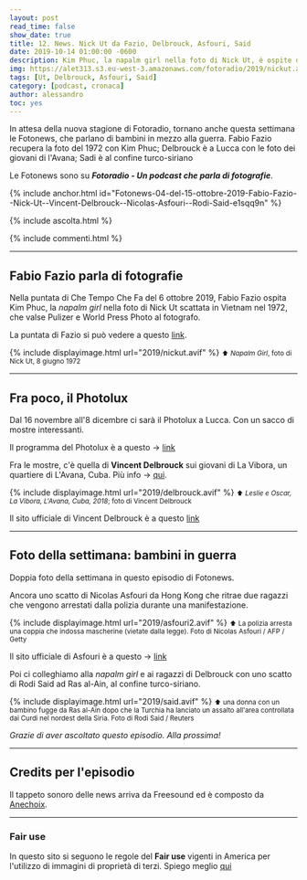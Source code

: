 ```yaml
---
layout: post
read_time: false
show_date: true
title: 12. News. Nick Ut da Fazio, Delbrouck, Asfouri, Said
date: 2019-10-14 01:00:00 -0600
description: Kim Phuc, la napalm girl nella foto di Nick Ut, è ospite da Fazio
img: https://alet313.s3.eu-west-3.amazonaws.com/fotoradio/2019/nickut.avif
tags: [Ut, Delbrouck, Asfouri, Said]
category: [podcast, cronaca]
author: alessandro
toc: yes
---
```


In attesa della nuova stagione di Fotoradio, tornano anche questa settimana le Fotonews, che parlano di bambini in mezzo alla guerra. Fabio Fazio recupera la foto del 1972 con Kim Phuc; Delbrouck è a Lucca con le foto dei giovani di l'Avana; Sadi è al confine turco-siriano
<!--more-->

Le Fotonews sono su **_Fotoradio - Un podcast che parla di fotografie_**.

{% include anchor.html id="Fotonews-04-del-15-ottobre-2019-Fabio-Fazio--Nick-Ut--Vincent-Delbrouck--Nicolas-Asfouri--Rodi-Said-e1sqq9n" %}

{% include ascolta.html %}

{% include commenti.html %}

- - -

## Fabio Fazio parla di fotografie

Nella puntata di Che Tempo Che Fa del 6 ottobre 2019, Fabio Fazio ospita Kim Phuc, la _napalm girl_ nella foto di Nick Ut scattata in Vietnam nel 1972, che valse Pulizer e World Press Photo al fotografo.

La puntata di Fazio si può vedere a questo [link](https://www.youtube.com/watch?v=d0Z6ClK8cTs).

{% include displayimage.html url="2019/nickut.avif" %}
<small>⬆︎ _Napalm Girl_, foto di Nick Ut, 8 giugno 1972</small>

- - -

## Fra poco, il Photolux

Dal 16 novembre all'8 dicembre ci sarà il Photolux a Lucca. Con un sacco di mostre interessanti.

Il programma del Photolux è a questo -> [link](http://www.photoluxfestival.it/it/mostre-2019/)

Fra le mostre, c'è quella di **Vincent Delbrouck** sui giovani di La Vibora, un quartiere di L'Avana, Cuba. Più info -> [qui](http://www.photoluxfestival.it/it/vincent-delbrouck-champu-the-youth-of-la-vibora/).

{% include displayimage.html url="2019/delbrouck.avif" %}
<small>⬆︎ _Leslie e Oscar, La Vibora, L'Avana, Cuba, 2018_; foto di Vincent Delbrouck</small>

Il sito ufficiale di Vincent Delbrouck è a questo [link](https://vincentdelbrouck.be/)

- - -

## Foto della settimana: bambini in guerra

Doppia foto della settimana in questo episodio di Fotonews.

Ancora uno scatto di Nicolas Asfouri da Hong Kong che ritrae due ragazzi che vengono arrestati dalla polizia durante una manifestazione.

{% include displayimage.html url="2019/asfouri2.avif" %}
<small>⬆︎ La polizia arresta una coppia che indossa mascherine (vietate dalla legge). Foto di Nicolas Asfouri / AFP / Getty</small>

Il sito ufficiale di Asfouri è a questo -> [link](https://nicolasfouri.wixsite.com/nicolas-asfouri)

Poi ci colleghiamo alla _napalm girl_ e ai ragazzi di Delbrouck con uno scatto di Rodi Said ad Ras al-Ain, al confine turco-siriano.

{% include displayimage.html url="2019/said.avif" %}
<small>⬆︎ una donna con un bambino fugge da Ras al-Ain dopo che la Turchia ha lanciato un assalto all'area controllata dai Curdi nel nordest della Siria. Foto di Rodi Said / Reuters</small>


_Grazie di aver ascoltato questo episodio. Alla prossima!_


- - -

## Credits per l'episodio

Il tappeto sonoro delle news arriva da Freesound ed è composto da [Anechoix](https://freesound.org/people/anechoix/).

- - -


### Fair use

In questo sito si seguono le regole del **Fair use** vigenti in America per l'utilizzo di immagini di proprietà di terzi. Spiego meglio [qui](../../fair_use.html)
